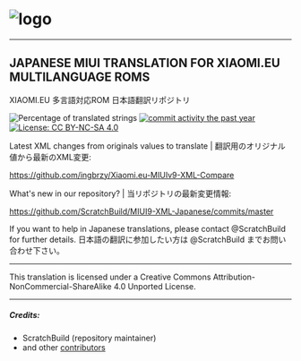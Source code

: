 # ![logo](http://i.imgur.com/2kvv0pX.png)

------------------------------------------------------------------------------

## JAPANESE MIUI TRANSLATION FOR XIAOMI.EU MULTILANGUAGE ROMS
XIAOMI.EU 多言語対応ROM 日本語翻訳リポジトリ

![Percentage of translated strings](https://img.shields.io/badge/translated-82%25-brightgreen.svg)
[![commit activity the past year](https://img.shields.io/github/commit-activity/y/ScratchBuild/MIUI9-XML-Japanese.svg)](https://github.com/ScratchBuild/MIUI9-XML-Japanese/graphs/commit-activity)
[![License: CC BY-NC-SA 4.0](https://img.shields.io/badge/license-CC%20BY--NC--SA%204.0-lightgrey.svg)](http://creativecommons.org/licenses/by-nc-sa/4.0/)

Latest XML changes from originals values to translate | 翻訳用のオリジナル値から最新のXML変更:

https://github.com/ingbrzy/Xiaomi.eu-MIUIv9-XML-Compare

What's new in our repository? | 当リポジトリの最新変更情報:

https://github.com/ScratchBuild/MIUI9-XML-Japanese/commits/master

If you want to help in Japanese translations, please contact @ScratchBuild for further details.
日本語の翻訳に参加したい方は @ScratchBuild までお問い合わせ下さい。

------------------------------------------------------------------------------

This translation is licensed under a Creative Commons Attribution-NonCommercial-ShareAlike 4.0 Unported License.

------------------------------------------------------------------------------

##### Credits:
- ScratchBuild (repository maintainer)
- and other [contributors](https://github.com/ScratchBuild/MIUI9-XML-Japanese/graphs/contributors)